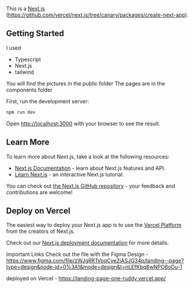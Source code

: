 This is a [Next.js](https://nextjs.org/) (https://github.com/vercel/next.js/tree/canary/packages/create-next-app).

## Getting Started

I used 
- Typescript
- Next.js
- tailwind

You will find the pictures in the public folder
The pages are in the components folder 

First, run the development server:

```bash
npm run dev

```

Open [http://localhost:3000](http://localhost:3000) with your browser to see the result.


## Learn More

To learn more about Next.js, take a look at the following resources:

- [Next.js Documentation](https://nextjs.org/docs) - learn about Next.js features and API.
- [Learn Next.js](https://nextjs.org/learn) - an interactive Next.js tutorial.

You can check out [the Next.js GitHub repository](https://github.com/vercel/next.js/) - your feedback and contributions are welcome!

## Deploy on Vercel

The easiest way to deploy your Next.js app is to use the [Vercel Platform](https://vercel.com/new?utm_medium=default-template&filter=next.js&utm_source=create-next-app&utm_campaign=create-next-app-readme) from the creators of Next.js.

Check out our [Next.js deployment documentation](https://nextjs.org/docs/deployment) for more details.

Important Links 
Check out the file with the Figma Design - https://www.figma.com/file/zWJgRK1VoqCye2jASJG34p/landing--page?type=design&node-id=0%3A1&mode=design&t=nLEfKbq8wNPO8oDu-1

deployed on Vercel - https://landing-page-one-ruddy.vercel.app/

